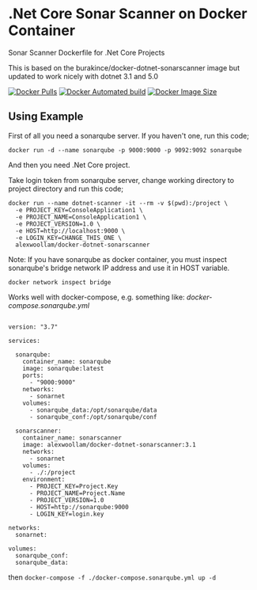 # .Net Core Sonar Scanner on Docker Container

Sonar Scanner Dockerfile for .Net Core Projects

This is based on the burakince/docker-dotnet-sonarscanner image but updated to work nicely with dotnet 3.1 and 5.0

[![Docker Pulls](https://img.shields.io/docker/pulls/alexwoollam/docker-dotnet-sonarscanner.svg)](https://hub.docker.com/r/alexwoollam/docker-dotnet-sonarscanner/) [![Docker Automated build](https://img.shields.io/docker/automated/alexwoollam/docker-dotnet-sonarscanner.svg)](https://hub.docker.com/r/alexwoollam/docker-dotnet-sonarscanner/) [![Docker Image Size](https://img.shields.io/docker/image-size/alexwoollam/docker-dotnet-sonarscanner)](https://hub.docker.com/r/alexwoollam/docker-dotnet-sonarscanner/)

## Using Example

First of all you need a sonarqube server. If you haven't one, run this code;

```
docker run -d --name sonarqube -p 9000:9000 -p 9092:9092 sonarqube
```

And then you need .Net Core project.

Take login token from sonarqube server, change working directory to project directory and run this code;

```
docker run --name dotnet-scanner -it --rm -v $(pwd):/project \
  -e PROJECT_KEY=ConsoleApplication1 \
  -e PROJECT_NAME=ConsoleApplication1 \
  -e PROJECT_VERSION=1.0 \
  -e HOST=http://localhost:9000 \
  -e LOGIN_KEY=CHANGE_THIS_ONE \
  alexwoollam/docker-dotnet-sonarscanner
```

Note: If you have sonarqube as docker container, you must inspect sonarqube's bridge network IP address and use it in HOST variable.

```
docker network inspect bridge
```

Works well with docker-compose, e.g. something like:
_docker-compose.sonarqube.yml_
```

version: "3.7"

services:

  sonarqube:
    container_name: sonarqube
    image: sonarqube:latest
    ports:
      - "9000:9000"
    networks:
      - sonarnet
    volumes:
      - sonarqube_data:/opt/sonarqube/data
      - sonarqube_conf:/opt/sonarqube/conf

  sonarscanner:
    container_name: sonarscanner
    image: alexwoollam/docker-dotnet-sonarscanner:3.1
    networks:
      - sonarnet
    volumes:
      - ./:/project
    environment:
      - PROJECT_KEY=Project.Key
      - PROJECT_NAME=Project.Name
      - PROJECT_VERSION=1.0
      - HOST=http://sonarqube:9000
      - LOGIN_KEY=login.key

networks:
  sonarnet:

volumes:
  sonarqube_conf:
  sonarqube_data:

```
then `docker-compose -f ./docker-compose.sonarqube.yml up -d`
